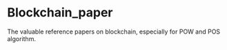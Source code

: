 # Blockchain_paper
The valuable reference papers on blockchain, especially for POW and POS algorithm.  
